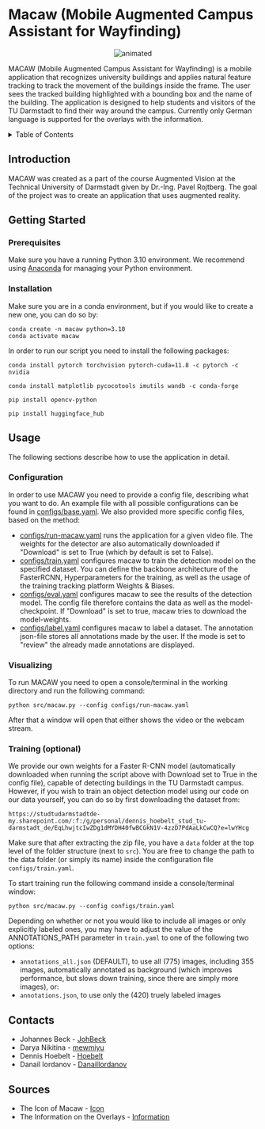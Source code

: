 # Macaw (Mobile Augmented Campus Assistant for Wayfinding)
<p align="center">
<img src="https://github.com/mewmiyu/macaw/assets/60306066/111352b3-c6dc-4c64-947e-20992095df4d" alt="animated" />
</p>

MACAW (Mobile Augmented Campus Assistant for Wayfinding) is a mobile application that recognizes university buildings 
and applies natural feature tracking to track the movement of the buildings inside the frame. 
The user sees the tracked building highlighted with a bounding box and the name of the building.
The application is designed to help students and visitors of the TU Darmstadt to find their way around the campus. Currently only German language is supported for the overlays with the information.
</p>
<!-- TABLE OF CONTENTS -->
<details>
  <summary>Table of Contents</summary>
  <ol>
    <li>
      <a href="#introduction">Introduction</a>
    </li>
    <li>
      <a href="#getting-started">Getting Started</a>
      <ol>
        <li>
          <a href="#prerequisites">Prerequisites</a>
        </li>
        <li>
          <a href="#installation">Installation</a>
        </li>
      </ol>
    </li>
    <li>
      <a href="#usage">Usage</a>
      <ol>
        <li>
          <a href="#configuration">Configuration</a>
        </li>
        <li>
          <a href="#visualizing">Visualizing</a>
        </li>
        <li>
          <a href="#training-optional">Training (optional)</a>
        </li>
      </ol>
    </li>
    <li>
      <a href="#contacts">Contacts</a>
    </li>
  </ol>
</details>

<!-- Introduction -->
## Introduction

MACAW was created as a part of the course Augmented Vision at the Technical University of Darmstadt
given by Dr.-Ing. Pavel Rojtberg. The goal of the project was to create an application that uses augmented reality.


<!-- Getting Started -->
## Getting Started

### Prerequisites
Make sure you have a running Python 3.10 environment. We recommend using [Anaconda](https://www.anaconda.com/products/individual) for managing your Python environment. 

### Installation

Make sure you are in a conda environment, but if you would like to create a new one, you can do so by:

    conda create -n macaw python=3.10
    conda activate macaw

In order to run our script you need to install the following packages:

    conda install pytorch torchvision pytorch-cuda=11.8 -c pytorch -c nvidia
    
    conda install matplotlib pycocotools imutils wandb -c conda-forge

    pip install opencv-python
    
    pip install huggingface_hub 

<!-- USAGE -->
## Usage
The following sections describe how to use the application in detail.

### Configuration

In order to use MACAW you need to provide a config file, describing what you want to do. An example file with all possible configurations can be found in [configs/base.yaml](configs/base.yaml). We also provided more specific config files, based on the method:

- [configs/run-macaw.yaml](configs/run-macaw.yaml) runs the application for a given video file. The weights for the detector are also automatically downloaded if "Download" is set to True (which by default is set to False).
- [configs/train.yaml](configs/train.yaml) configures macaw to train the detection model on the specified dataset. You can define the backbone architecture of the FasterRCNN, Hyperparameters for the training, as well as the usage of the training tracking platform Weights & Biases.
- [configs/eval.yaml](configs/eval.yaml) configures macaw to see the results of the detection model. The config file therefore contains the data as well as the model-checkpoint. If "Download" is set to true, macaw tries to download the model-weights.
- [configs/label.yaml](configs/label.yaml) configures macaw to label a dataset. The annotation json-file stores all annotations made by the user. If the mode is set to "review" the already made annotations are displayed.

### Visualizing

To run MACAW you need to open a console/terminal in the working directory and run the following command:

    python src/macaw.py --config configs/run-macaw.yaml

After that a window will open that either shows the video or the webcam stream. 

### Training (optional)

We provide our own weights for a Faster R-CNN model (automatically downloaded when running the script above with Download set to True in the config file), capable of detecting buildings in the TU Darmstadt campus. However, if you wish to train an object detection model using our code on our data yourself, you can do so by first downloading the dataset from:

    https://studtudarmstadtde-my.sharepoint.com/:f:/g/personal/dennis_hoebelt_stud_tu-darmstadt_de/EqLhwjtcIwZDg1dMYDH40fwBCGkN1V-4zzD7PdAaLkCwCQ?e=lwYHcg

Make sure that after extracting the zip file, you have a `data` folder at the top level of the folder structure (next to `src`). You are free to change the path to the data folder (or simply its name) inside the configuration file `configs/train.yaml`.

To start training run the following command inside a console/terminal window:

    python src/macaw.py --config configs/train.yaml

Depending on whether or not you would like to include all images or only explicitly labeled ones, you may have to adjust the value of the ANNOTATIONS_PATH parameter in `train.yaml` to one of the following two options:

-  `annotations_all.json` (DEFAULT), to use all (775) images, including 355 images, automatically annotated as background (which improves performance, but slows down training, since there are simply more images), or:
- `annotations.json`, to use only the (420) truely labeled images


<!-- CONTACTS -->
## Contacts
* Johannes Beck - [JohBeck](https://github.com/JohBeck)
* Darya Nikitina - [mewmiyu](https://github.com/mewmiyu)
* Dennis Hoebelt - [Hoebelt](https://github.com/Hoebelt)
* Danail Iordanov - [DanailIordanov](https://github.com/DanailIordanov)

<!-- SOURCES -->
## Sources
* The Icon of Macaw - [Icon](https://www.canva.com/ai-image-generator/)
* The Information on the Overlays - [Information](https://www.tu-darmstadt.de/universitaet/campus/stadtmitte_3/index.de.jsp)

